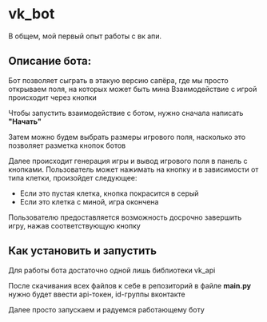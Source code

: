 # vk_bot
В общем, мой первый опыт работы с вк апи.

Описание бота:
-
Бот позволяет сыграть в этакую версию сапёра, где мы просто открываем поля, на которых может быть мина
Взаимодействие с игрой происходит через кнопки

Чтобы запустить взаимодействие с ботом, нужно сначала написать __"Начать"__

Затем можно будем выбрать размеры игрового поля, насколько это позволяет разметка кнопок ботов

Далее происходит генерация игры и вывод игрового поля в панель с кнопками.
Пользователь может нажимать на кнопку и в зависимости от типа клетки, произойдет следующее:
- Если это пустая клетка, кнопка покрасится в серый
- Если это клетка с миной, игра окончена
  
Пользователю предоставляется возможность досрочно завершить игру, нажав соответствующую кнопку

Как установить и запустить
-
Для работы бота достаточно одной лишь библиотеки vk_api

После скачивания всех файлов к себе в репозиторий в файле __main.py__
нужно будет ввести api-токен, id-группы вконтакте

Далее просто запускаем и радуемся работающему боту

